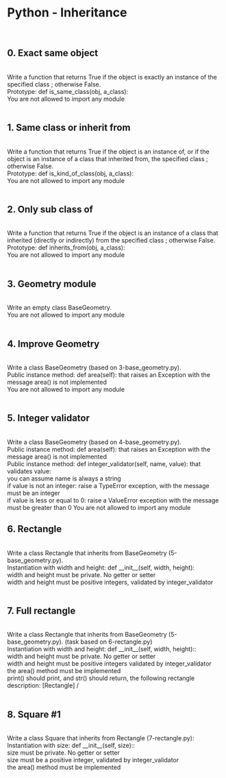 <h1>Python - Inheritance</h1>
<br><h2>0. Exact same object</h2>
<br>
Write a function that returns True if the object is exactly an instance of the specified class ; otherwise False.
<br>
Prototype: def is_same_class(obj, a_class):<br>
You are not allowed to import any module<br>
<br><h2>1. Same class or inherit from</h2>
<br>
Write a function that returns True if the object is an instance of, or if the object is an instance of a class that inherited from, the specified class ; otherwise False.
<br>
Prototype: def is_kind_of_class(obj, a_class):<br>
You are not allowed to import any module<br>
<br><h2>2. Only sub class of</h2>
<br>
Write a function that returns True if the object is an instance of a class that inherited (directly or indirectly) from the specified class ; otherwise False.
<br>
Prototype: def inherits_from(obj, a_class):<br>
You are not allowed to import any module<br>
<br><h2>3. Geometry module</h2>
<br>
Write an empty class BaseGeometry.
<br>
You are not allowed to import any module<br>
<br><h2>4. Improve Geometry</h2>
<br>
Write a class BaseGeometry (based on 3-base_geometry.py).
<br>
Public instance method: def area(self): that raises an Exception with the message area() is not implemented<br>
You are not allowed to import any module<br>
<br><h2>5. Integer validator</h2>
<br>
Write a class BaseGeometry (based on 4-base_geometry.py).
<br>
Public instance method: def area(self): that raises an Exception with the message area() is not implemented<br>
Public instance method: def integer_validator(self, name, value): that validates value:<br>
you can assume name is always a string<br>
if value is not an integer: raise a TypeError exception, with the message <name> must be an integer<br>
if value is less or equal to 0: raise a ValueError exception with the message <name> must be greater than 0
You are not allowed to import any module<br>
<h2>6. Rectangle</h2>
<br>
Write a class Rectangle that inherits from BaseGeometry (5-base_geometry.py).
<br>
Instantiation with width and height: def __init__(self, width, height):<br>
width and height must be private. No getter or setter<br>
width and height must be positive integers, validated by integer_validator<br>
<br><h2>7. Full rectangle</h2>
<br>
Write a class Rectangle that inherits from BaseGeometry (5-base_geometry.py). (task based on 6-rectangle.py)
<br>
Instantiation with width and height: def __init__(self, width, height)::<br>
width and height must be private. No getter or setter<br>
width and height must be positive integers validated by integer_validator<br>
the area() method must be implemented<br>
print() should print, and str() should return, the following rectangle description: [Rectangle] <width>/<height><br>
<br><h2>8. Square #1</h2>
<br>
Write a class Square that inherits from Rectangle (7-rectangle.py):
<br>
Instantiation with size: def __init__(self, size)::<br>
size must be private. No getter or setter<br>
size must be a positive integer, validated by integer_validator<br>
the area() method must be implemented<br>
